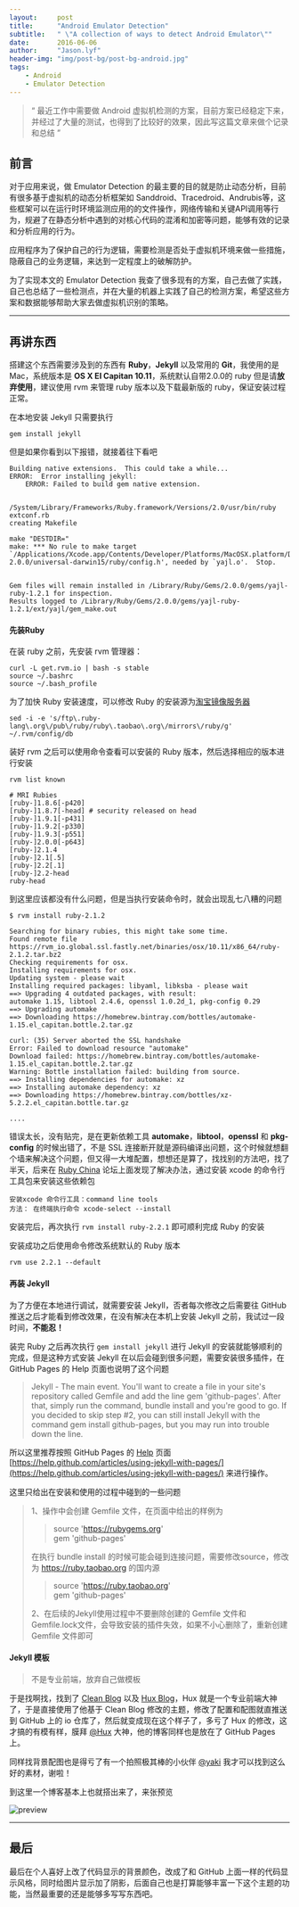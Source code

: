 ```yaml
---
layout:     post
title:      "Android Emulator Detection"
subtitle:   " \"A collection of ways to detect Android Emulator\""
date:       2016-06-06
author:     "Jason.lyf"
header-img: "img/post-bg/post-bg-android.jpg"
tags:
    - Android
    - Emulator Detection
---
```


> “ 最近工作中需要做 Android 虚拟机检测的方案，目前方案已经稳定下来，并经过了大量的测试，也得到了比较好的效果，因此写这篇文章来做个记录和总结 ”


## 前言

对于应用来说，做 Emulator Detection 的最主要的目的就是防止动态分析，目前有很多基于虚拟机的动态分析框架如 Sanddroid、Tracedroid、Andrubis等，这些框架可以在运行时环境监测应用的的文件操作，网络传输和关键API调用等行为，规避了在静态分析中遇到的对核心代码的混淆和加密等问题，能够有效的记录和分析应用的行为。

应用程序为了保护自己的行为逻辑，需要检测是否处于虚拟机环境来做一些措施，隐蔽自己的业务逻辑，来达到一定程度上的破解防护。

为了实现本文的 Emulator Detection 我查了很多现有的方案，自己去做了实践，自己也总结了一些检测点，并在大量的机器上实践了自己的检测方案，希望这些方案和数据能够帮助大家去做虚拟机识别的策略。

---

## 再讲东西

搭建这个东西需要涉及到的东西有 **Ruby**，**Jekyll** 以及常用的 **Git**，我使用的是 Mac，系统版本是 **OS X EI Capitan 10.11**，系统默认自带2.0.0的 ruby 但是请**放弃使用**，建议使用 rvm 来管理 ruby 版本以及下载最新版的 ruby，保证安装过程正常。

在本地安装 Jekyll 只需要执行

```
gem install jekyll
```

但是如果你看到以下报错，就接着往下看吧

```
Building native extensions.  This could take a while...
ERROR:  Error installing jekyll:
	ERROR: Failed to build gem native extension.

    /System/Library/Frameworks/Ruby.framework/Versions/2.0/usr/bin/ruby extconf.rb
creating Makefile

make "DESTDIR="
make: *** No rule to make target `/Applications/Xcode.app/Contents/Developer/Platforms/MacOSX.platform/Developer/SDKs/MacOSX10.10.sdk/System/Library/Frameworks/Ruby.framework/Versions/2.0/usr/include/ruby-2.0.0/universal-darwin15/ruby/config.h', needed by `yajl.o'.  Stop.


Gem files will remain installed in /Library/Ruby/Gems/2.0.0/gems/yajl-ruby-1.2.1 for inspection.
Results logged to /Library/Ruby/Gems/2.0.0/gems/yajl-ruby-1.2.1/ext/yajl/gem_make.out
```

#### 先装Ruby  

在装 ruby 之前，先安装 rvm 管理器：

```
curl -L get.rvm.io | bash -s stable
source ~/.bashrc
source ~/.bash_profile
```
为了加快 Ruby 安装速度，可以修改 Ruby 的安装源为[淘宝镜像服务器](https://ruby.taobao.org/)

```
sed -i -e 's/ftp\.ruby-lang\.org\/pub\/ruby/ruby\.taobao\.org\/mirrors\/ruby/g' ~/.rvm/config/db
```

装好 rvm 之后可以使用命令查看可以安装的 Ruby 版本，然后选择相应的版本进行安装

```
rvm list known

# MRI Rubies
[ruby-]1.8.6[-p420]
[ruby-]1.8.7[-head] # security released on head
[ruby-]1.9.1[-p431]
[ruby-]1.9.2[-p330]
[ruby-]1.9.3[-p551]
[ruby-]2.0.0[-p643]
[ruby-]2.1.4
[ruby-]2.1[.5]
[ruby-]2.2[.1]
[ruby-]2.2-head
ruby-head
```

到这里应该都没有什么问题，但是当执行安装命令时，就会出现乱七八糟的问题

```
$ rvm install ruby-2.1.2

Searching for binary rubies, this might take some time.
Found remote file https://rvm_io.global.ssl.fastly.net/binaries/osx/10.11/x86_64/ruby-2.1.2.tar.bz2
Checking requirements for osx.
Installing requirements for osx.
Updating system - please wait
Installing required packages: libyaml, libksba - please wait
==> Upgrading 4 outdated packages, with result:
automake 1.15, libtool 2.4.6, openssl 1.0.2d_1, pkg-config 0.29
==> Upgrading automake
==> Downloading https://homebrew.bintray.com/bottles/automake-1.15.el_capitan.bottle.2.tar.gz

curl: (35) Server aborted the SSL handshake
Error: Failed to download resource "automake"
Download failed: https://homebrew.bintray.com/bottles/automake-1.15.el_capitan.bottle.2.tar.gz
Warning: Bottle installation failed: building from source.
==> Installing dependencies for automake: xz
==> Installing automake dependency: xz
==> Downloading https://homebrew.bintray.com/bottles/xz-5.2.2.el_capitan.bottle.tar.gz

....
```

错误太长，没有贴完，是在更新依赖工具 **automake**，**libtool**，**openssl** 和 **pkg-config** 的时候出错了，不是 SSL 连接断开就是源码编译出问题，这个时候就想翻个墙来解决这个问题，但又得一大堆配置，想想还是算了，找找别的方法吧，找了半天，后来在 [Ruby China](https://ruby-china.org/topics/22932) 论坛上面发现了解决办法，通过安装 xcode 的命令行工具包来安装这些依赖包

```
安装xcode 命令行工具：command line tools
方法： 在终端执行命令 xcode-select --install
```

安装完后，再次执行 `rvm install ruby-2.2.1` 即可顺利完成 Ruby 的安装

安装成功之后使用命令修改系统默认的 Ruby 版本

```
rvm use 2.2.1 --default 
```

#### 再装 Jekyll

为了方便在本地进行调试，就需要安装 Jekyll，否者每次修改之后需要往 GitHub 推送之后才能看到修改效果，在没有解决在本机上安装 Jekyll 之前，我试过一段时间，**不能忍！**

装完 Ruby 之后再次执行 `gem install jekyll` 进行 Jekyll 的安装就能够顺利的完成，但是这种方式安装 Jekyll 在以后会碰到很多问题，需要安装很多插件，在 GitHub Pages 的 Help 页面也说明了这个问题

> Jekyll - The main event. You'll want to create a file in your site's repository called Gemfile and add the line gem 'github-pages'. After that, simply run the command, bundle install and you're good to go. If you decided to skip step #2, you can still install Jekyll with the command gem install github-pages, but you may run into trouble down the line. 

所以这里推荐按照 GitHub Pages 的 [Help](https://help.github.com/articles/using-jekyll-with-pages/) 页面 [https://help.github.com/articles/using-jekyll-with-pages/](https://help.github.com/articles/using-jekyll-with-pages/) 来进行操作。

这里只给出在安装和使用的过程中碰到的一些问题

> 1、操作中会创建 Gemfile 文件，在页面中给出的样例为  
> 
> >	source 'https://rubygems.org'  
	gem 'github-pages' 
> 
> 在执行 bundle install 的时候可能会碰到连接问题，需要修改source，修改为 https://ruby.taobao.org 的国内源
> 
> >	source 'https://ruby.taobao.org'  
	gem 'github-pages'
> 
> 2、在后续的Jekyll使用过程中不要删除创建的 Gemfile 文件和 Gemfile.lock文件，会导致安装的插件失效，如果不小心删除了，重新创建 Gemfile 文件即可

#### Jekyll 模板

> 不是专业前端，放弃自己做模板

于是找啊找，找到了 [Clean Blog](https://github.com/IronSummitMedia/startbootstrap-clean-blog-jekyll) 以及 [Hux Blog](https://github.com/Huxpro/huxpro.github.io)，Hux 就是一个专业前端大神了，于是直接使用了他基于 Clean Blog 修改的主题，修改了配置和配图就直推送到 GitHub 上的 io 仓库了，然后就变成现在这个样子了，多亏了 Hux 的修改，这才搞的有模有样，膜拜 [@Hux](http://huangxuan.me/) 大神，他的博客同样也是放在了 GitHub Pages 上。

同样找背景配图也是得亏了有一个拍照极其棒的小伙伴 [@yaki](http://weibo.com/p/1005052095446005) 我才可以找到这么好的素材，谢啦！

到这里一个博客基本上也就搭出来了，来张预览

![preview](/img/post-content/hello_jekyll/preview.jpg)

---


## 最后

最后在个人喜好上改了代码显示的背景颜色，改成了和 GitHub 上面一样的代码显示风格，同时给图片显示加了阴影，后面自己也是打算能够丰富一下这个主题的功能，当然最重要的还是能够多写写东西吧。



